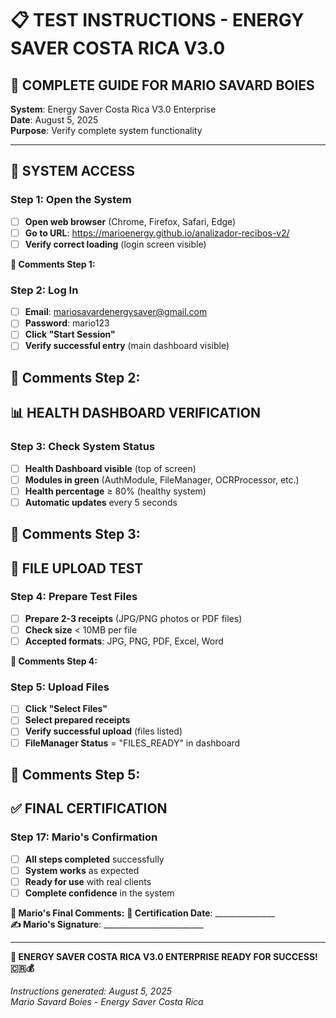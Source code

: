 # 📋 TEST INSTRUCTIONS - ENERGY SAVER COSTA RICA V3.0

## 🎯 **COMPLETE GUIDE FOR MARIO SAVARD BOIES**
**System**: Energy Saver Costa Rica V3.0 Enterprise  
**Date**: August 5, 2025  
**Purpose**: Verify complete system functionality  

---

## 🚀 **SYSTEM ACCESS**

### **Step 1: Open the System**
- [ ] **Open web browser** (Chrome, Firefox, Safari, Edge)
- [ ] **Go to URL**: https://marioenergy.github.io/analizador-recibos-v2/
- [ ] **Verify correct loading** (login screen visible)

**💬 Comments Step 1:**
### **Step 2: Log In**
- [ ] **Email**: mariosavardenergysaver@gmail.com
- [ ] **Password**: mario123
- [ ] **Click "Start Session"**
- [ ] **Verify successful entry** (main dashboard visible)

**💬 Comments Step 2:**
---

## 📊 **HEALTH DASHBOARD VERIFICATION**

### **Step 3: Check System Status**
- [ ] **Health Dashboard visible** (top of screen)
- [ ] **Modules in green** (AuthModule, FileManager, OCRProcessor, etc.)
- [ ] **Health percentage** ≥ 80% (healthy system)
- [ ] **Automatic updates** every 5 seconds

**💬 Comments Step 3:**
---

## 📁 **FILE UPLOAD TEST**

### **Step 4: Prepare Test Files**
- [ ] **Prepare 2-3 receipts** (JPG/PNG photos or PDF files)
- [ ] **Check size** < 10MB per file
- [ ] **Accepted formats**: JPG, PNG, PDF, Excel, Word

**💬 Comments Step 4:**
### **Step 5: Upload Files**
- [ ] **Click "Select Files"**
- [ ] **Select prepared receipts**
- [ ] **Verify successful upload** (files listed)
- [ ] **FileManager Status** = "FILES_READY" in dashboard

**💬 Comments Step 5:**
---

## ✅ **FINAL CERTIFICATION**

### **Step 17: Mario's Confirmation**
- [ ] **All steps completed** successfully
- [ ] **System works** as expected
- [ ] **Ready for use** with real clients
- [ ] **Complete confidence** in the system

**💬 Mario's Final Comments:**
**📅 Certification Date**: _______________  
**✍️ Mario's Signature**: _________________________

---

**🚀 ENERGY SAVER COSTA RICA V3.0 ENTERPRISE READY FOR SUCCESS! 🇨🇷💰**

*Instructions generated: August 5, 2025*  
*Mario Savard Boies - Energy Saver Costa Rica*
